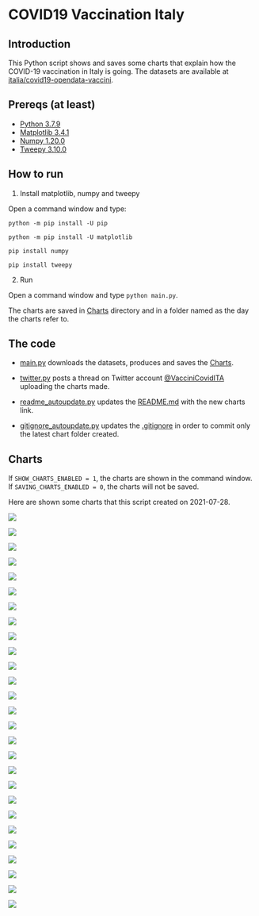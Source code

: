 # COVID19 Vaccination Italy

## Introduction

This Python script shows and saves some charts that explain how the COVID-19 vaccination in Italy is going. The datasets are available at [italia/covid19-opendata-vaccini](https://github.com/italia/covid19-opendata-vaccini).

## Prereqs (at least)
* [Python 3.7.9](https://www.python.org/) 
* [Matplotlib 3.4.1](https://pypi.org/project/matplotlib/)
* [Numpy 1.20.0](https://numpy.org/)
* [Tweepy 3.10.0](https://docs.tweepy.org/en/latest/)

## How to run 
1. Install matplotlib, numpy and tweepy

Open a command window and type:

`python -m pip install -U pip`

`python -m pip install -U matplotlib`

`pip install numpy`

`pip install tweepy`

2. Run

Open a command window and type `python main.py`. 

The charts are saved in [Charts](https://github.com/MatteoOrlandini/COVID-19-Vaccination-Italy/tree/main/Charts) directory and in a folder named as the day the charts refer to.

## The code

* [main.py](https://github.com/MatteoOrlandini/COVID-19-Vaccination-Italy/blob/main/main.py) downloads the datasets, produces and saves the [Charts](https://github.com/MatteoOrlandini/COVID-19-Vaccination-Italy/tree/main/Charts).

* [twitter.py](https://github.com/MatteoOrlandini/COVID-19-Vaccination-Italy/blob/main/twitter.py) posts a thread on Twitter account [@VacciniCovidITA](https://twitter.com/VacciniCovidITA) uploading the charts made.

* [readme_autoupdate.py](https://github.com/MatteoOrlandini/COVID-19-Vaccination-Italy/blob/main/readme_autoupdate.py) updates the [README.md](https://github.com/MatteoOrlandini/COVID-19-Vaccination-Italy/blob/main/README.md) with the new charts link.

* [gitignore_autoupdate.py](https://github.com/MatteoOrlandini/COVID-19-Vaccination-Italy/blob/main/readme_autoupdate.py) updates the [.gitignore](https://github.com/MatteoOrlandini/COVID-19-Vaccination-Italy/blob/main/.gitignore) in order to commit only the latest chart folder created.


## Charts
If `SHOW_CHARTS_ENABLED = 1`, the charts are shown in the command window. If `SAVING_CHARTS_ENABLED = 0`, the charts will not be saved.

Here are shown some charts that this script created on 2021-07-28.

![](https://github.com/MatteoOrlandini/COVID-19-Vaccination-Italy/blob/main/Charts/2021-07-28/2021-07-28-area-dosi_consegnate.png)

![](https://github.com/MatteoOrlandini/COVID-19-Vaccination-Italy/blob/main/Charts/2021-07-28/2021-07-28-area-dosi_somministrate.png)

![](https://github.com/MatteoOrlandini/COVID-19-Vaccination-Italy/blob/main/Charts/2021-07-28/2021-07-28-area-percentuale_somministrazione.png)

![](https://github.com/MatteoOrlandini/COVID-19-Vaccination-Italy/blob/main/Charts/2021-07-28/2021-07-28-fascia_anagrafica-pregressa_infezione.png)

![](https://github.com/MatteoOrlandini/COVID-19-Vaccination-Italy/blob/main/Charts/2021-07-28/2021-07-28-fascia_anagrafica-prima_dose.png)

![](https://github.com/MatteoOrlandini/COVID-19-Vaccination-Italy/blob/main/Charts/2021-07-28/2021-07-28-fascia_anagrafica-seconda_dose.png)

![](https://github.com/MatteoOrlandini/COVID-19-Vaccination-Italy/blob/main/Charts/2021-07-28/2021-07-28-fascia_anagrafica-sesso_femminile.png)

![](https://github.com/MatteoOrlandini/COVID-19-Vaccination-Italy/blob/main/Charts/2021-07-28/2021-07-28-fascia_anagrafica-sesso_maschile-sesso_femminile.png)

![](https://github.com/MatteoOrlandini/COVID-19-Vaccination-Italy/blob/main/Charts/2021-07-28/2021-07-28-fascia_anagrafica-sesso_maschile.png)

![](https://github.com/MatteoOrlandini/COVID-19-Vaccination-Italy/blob/main/Charts/2021-07-28/2021-07-28-fascia_anagrafica-totale.png)

![](https://github.com/MatteoOrlandini/COVID-19-Vaccination-Italy/blob/main/Charts/2021-07-28/2021-07-28-giorni-dosi_giornaliere.png)

![](https://github.com/MatteoOrlandini/COVID-19-Vaccination-Italy/blob/main/Charts/2021-07-28/2021-07-28-giorni-dosi_totali.png)

![](https://github.com/MatteoOrlandini/COVID-19-Vaccination-Italy/blob/main/Charts/2021-07-28/2021-07-28-giorni-fascia_anagrafica-12-19.png)

![](https://github.com/MatteoOrlandini/COVID-19-Vaccination-Italy/blob/main/Charts/2021-07-28/2021-07-28-giorni-fascia_anagrafica-20-29.png)

![](https://github.com/MatteoOrlandini/COVID-19-Vaccination-Italy/blob/main/Charts/2021-07-28/2021-07-28-giorni-fascia_anagrafica-30-39.png)

![](https://github.com/MatteoOrlandini/COVID-19-Vaccination-Italy/blob/main/Charts/2021-07-28/2021-07-28-giorni-fascia_anagrafica-40-49.png)

![](https://github.com/MatteoOrlandini/COVID-19-Vaccination-Italy/blob/main/Charts/2021-07-28/2021-07-28-giorni-fascia_anagrafica-50-59.png)

![](https://github.com/MatteoOrlandini/COVID-19-Vaccination-Italy/blob/main/Charts/2021-07-28/2021-07-28-giorni-fascia_anagrafica-60-69.png)

![](https://github.com/MatteoOrlandini/COVID-19-Vaccination-Italy/blob/main/Charts/2021-07-28/2021-07-28-giorni-fascia_anagrafica-70-79.png)

![](https://github.com/MatteoOrlandini/COVID-19-Vaccination-Italy/blob/main/Charts/2021-07-28/2021-07-28-giorni-fascia_anagrafica-80-89.png)

![](https://github.com/MatteoOrlandini/COVID-19-Vaccination-Italy/blob/main/Charts/2021-07-28/2021-07-28-giorni-fascia_anagrafica-90+.png)

![](https://github.com/MatteoOrlandini/COVID-19-Vaccination-Italy/blob/main/Charts/2021-07-28/2021-07-28-giorni-fornitore-Janssen.png)

![](https://github.com/MatteoOrlandini/COVID-19-Vaccination-Italy/blob/main/Charts/2021-07-28/2021-07-28-giorni-fornitore-Moderna.png)

![](https://github.com/MatteoOrlandini/COVID-19-Vaccination-Italy/blob/main/Charts/2021-07-28/2021-07-28-giorni-fornitore-Pfizer-BioNTech.png)

![](https://github.com/MatteoOrlandini/COVID-19-Vaccination-Italy/blob/main/Charts/2021-07-28/2021-07-28-giorni-fornitore-Vaxzevria%20(AstraZeneca).png)

![](https://github.com/MatteoOrlandini/COVID-19-Vaccination-Italy/blob/main/Charts/2021-07-28/2021-07-28-giorni-prima_dose-seconda_dose-barre.png)

![](https://github.com/MatteoOrlandini/COVID-19-Vaccination-Italy/blob/main/Charts/2021-07-28/2021-07-28-giorni-prima_dose-seconda_dose.png)

